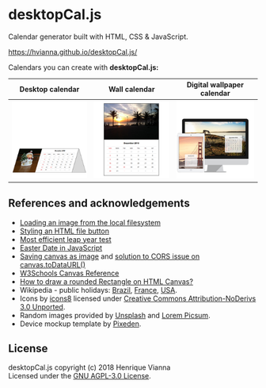 desktopCal.js
=============

Calendar generator built with HTML, CSS & JavaScript.

https://hvianna.github.io/desktopCal.js/

Calendars you can create with **desktopCal.js:**

| Desktop calendar | Wall calendar | Digital wallpaper calendar |
|---|---|---|
|![desktop](img/layout-desktop.png "Desktop calendar")|![wall-single](img/layout-wall-single.png "Wall calendar")|![wallpaper](img/layout-wallpaper.png "Digital wallpaper calendar")|

## References and acknowledgements

+ [Loading an image from the local filesystem](https://stackoverflow.com/a/30997752/2370385)
+ [Styling an HTML file button](https://stackoverflow.com/a/25825731/2370385)
+ [Most efficient leap year test](https://stackoverflow.com/a/11595914/2370385)
+ [Easter Date in JavaScript](https://stackoverflow.com/a/44480326/2370385)
+ [Saving canvas as image](https://weworkweplay.com/play/saving-html5-canvas-as-image/) and [solution to CORS issue on canvas.toDataURL()](https://stackoverflow.com/a/30517793/2370385)
+ [W3Schools Canvas Reference](https://www.w3schools.com/tags/ref_canvas.asp)
+ [How to draw a rounded Rectangle on HTML Canvas?](https://stackoverflow.com/a/7838871/2370385)
+ Wikipedia - public holidays: [Brazil](https://pt.wikipedia.org/wiki/Feriados_no_Brasil), [France](https://en.wikipedia.org/wiki/Public_holidays_in_France), [USA](https://en.wikipedia.org/wiki/Federal_holidays_in_the_United_States).
+ Icons by [icons8](https://icons8.com) licensed under [Creative Commons Attribution-NoDerivs 3.0 Unported](https://creativecommons.org/licenses/by-nd/3.0/).
+ Random images provided by [Unsplash](https://source.unsplash.com) and [Lorem Picsum](https://picsum.photos/).
+ Device mockup template by [Pixeden](https://www.pixeden.com/psd-web-elements/flat-responsive-showcase-psd-vol2).

## License

desktopCal.js copyright (c) 2018 Henrique Vianna<br>
Licensed under the [GNU AGPL-3.0 License](https://github.com/hvianna/desktopCal.js/blob/master/LICENSE).